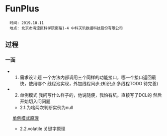 # FunPlus
```
  时间: 2019.10.11
  地点: 北京市海淀区科学院南路1-4 中科天玑数据科技股份有限公司
```
## 过程
### 一面

   - 1. 需求设计题
   一个方法内部调用三个同样的功能接口，哪一个接口返回最快，使用哪个
   线程池实现，外加线程同步;(知识点:多线程TODO 待完善)
   - 2. 单例模式
   我问写什么样子的，他说随便，我怕有坑。直接写了DCL的
   然后开始切入问问题
     - 2.1.为啥两次判断实例为null

     [单例模式原理](/docs/notes/设计模式/单例模式.md)
     
     - 2.2.volatile 关键字原理